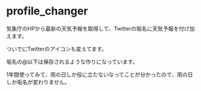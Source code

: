 # profile_changer

気象庁のHPから最新の天気予報を取得して、Twitterの垢名に天気予報を付け加えます。

ついでにTwitterのアイコンも変えてます。

垢名の@以下は保存されるような作りになっています。

1年間使ってみて、雨の日しか役に立たないなってことが分かったので、雨の日しか垢名が変わりません。
